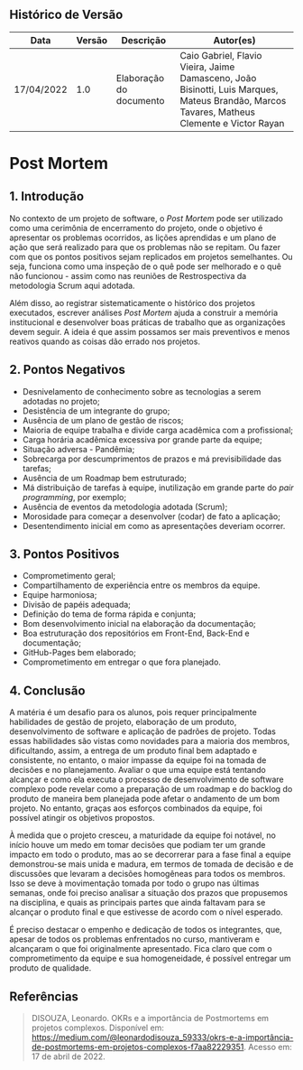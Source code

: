 ## Histórico de Versão

| Data       | Versão | Descrição                         | Autor(es)    |
| ---------- | ------ | --------------------------------- | ------------ |
| 17/04/2022 | 1.0    | Elaboração do documento              | Caio Gabriel, Flavio Vieira, Jaime Damasceno, João Bisinotti, Luis Marques, Mateus Brandão, Marcos Tavares, Matheus Clemente e Victor Rayan |

# Post Mortem

## 1. Introdução

No contexto de um projeto de software, o _Post Mortem_ pode ser utilizado como uma cerimônia de encerramento do projeto, onde o objetivo é apresentar os problemas ocorridos, as lições aprendidas e um plano de ação que será realizado para que os problemas não se repitam. Ou fazer com que os pontos positivos sejam replicados em projetos semelhantes. Ou seja, funciona como uma inspeção de o quê pode ser melhorado e o quê não funcionou - assim como nas reuniões de Restrospectiva da metodologia Scrum aqui adotada.

Além disso, ao registrar sistematicamente o histórico dos projetos executados, escrever análises _Post Mortem_ ajuda a construir a memória institucional e desenvolver boas práticas de trabalho que as organizações devem seguir. A ideia é que assim possamos ser mais preventivos e menos reativos quando as coisas dão errado nos projetos.

## 2. Pontos Negativos

* Desnivelamento de conhecimento sobre as tecnologias a serem adotadas no projeto;
* Desistência de um integrante do grupo;
* Ausência de um plano de gestão de riscos;
* Maioria de equipe trabalha e divide carga acadêmica com a profissional;
* Carga horária acadêmica excessiva por grande parte da equipe;
* Situação adversa - Pandêmia;
* Sobrecarga por descumprimentos de prazos e má previsibilidade das tarefas;
* Ausência de um Roadmap bem estruturado;
* Má distribuição de tarefas à equipe, inutilização em grande parte do _pair programming_, por exemplo;
* Ausência de eventos da metodologia adotada (Scrum);
* Morosidade para começar a desenvolver (codar) de fato a aplicação;
* Desentendimento inicial em como as apresentações deveriam ocorrer.

## 3. Pontos Positivos

* Comprometimento geral;
* Compartilhamento de experiência entre os membros da equipe.
* Equipe harmoniosa;
* Divisão de papéis adequada;
* Definição do tema de forma rápida e conjunta;
* Bom desenvolvimento inicial na elaboração da documentação;
* Boa estruturação dos repositórios em Front-End, Back-End e documentação;
* GitHub-Pages bem elaborado;
* Comprometimento em entregar o que fora planejado.

## 4. Conclusão

A matéria é um desafio para os alunos, pois requer principalmente habilidades de gestão de projeto, elaboração de um produto, desenvolvimento de software e aplicação de padrões de projeto. Todas essas habilidades são vistas como novidades para a maioria dos membros, dificultando, assim, a entrega de um produto final bem adaptado e consistente, no entanto, o maior impasse da equipe foi na tomada de decisões e no planejamento. Avaliar o que uma equipe está tentando alcançar e como ela executa o processo de desenvolvimento de software complexo pode revelar como a preparação de um roadmap e do backlog do produto de maneira bem planejada pode afetar o andamento de um bom projeto. No entanto, graças aos esforços combinados da equipe, foi possível atingir os objetivos propostos.

À medida que o projeto cresceu, a maturidade da equipe foi notável, no início houve um medo em tomar decisões que podiam ter um grande impacto em todo o produto, mas ao se decorrerar para a fase final a equipe demonstrou-se mais unida e madura, em termos de tomada de decisão e de discussões que levaram a decisões homogêneas para todos os membros. Isso se deve à movimentação tomada por todo o grupo nas últimas semanas, onde foi preciso analisar a situação dos prazos que propusemos na disciplina, e quais as principais partes que ainda faltavam para se alcançar o produto final e que estivesse de acordo com o nível esperado.

É preciso destacar o empenho e dedicação de todos os integrantes, que, apesar de todos os problemas enfrentados no curso, mantiveram e alcançaram o que foi originalmente apresentado. Fica claro que com o comprometimento da equipe e sua homogeneidade, é possível entregar um produto de qualidade.

## Referências

> DISOUZA, Leonardo. OKRs e a importância de Postmortems em projetos complexos. Disponível em: <https://medium.com/@leonardodisouza_59333/okrs-e-a-importância-de-postmortems-em-projetos-complexos-f7aa82229351>. Acesso em: 17 de abril de 2022.
